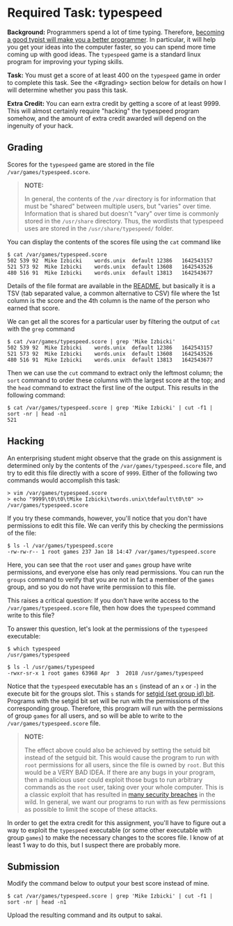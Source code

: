 # Required Task: typespeed

**Background:**
Programmers spend a lot of time typing.
Therefore, [becoming a good typist will make you a better programmer](https://dev.to/davidsanwald/touch-typing-the-most-important-skill-for-developers-nobody-talks-about-3352).
In particular, it will help you get your ideas into the computer faster,
so you can spend more time coming up with good ideas.
The `typespeed` game is a standard linux program for improving your typing skills.

**Task:**
You must get a score of at least 400 on the `typespeed` game in order to complete this task.
See the <#grading> section below for details on how I will determine whether you pass this task.

**Extra Credit:**
You can earn extra credit by getting a score of at least 9999.
This will almost certainly require "hacking" the typespeed program somehow,
and the amount of extra credit awarded will depend on the ingenuity of your hack.

## Grading

Scores for the `typespeed` game are stored in the file `/var/games/typespeed.score`.

> **NOTE:**
>
> In general, the contents of the `/var` directory is for information that must be "shared" between multiple users, but "varies" over time.
> Information that is shared but doesn't "vary" over time is commonly stored in the `/usr/share` directory.
> Thus, the wordlists that typespeed uses are stored in the `/usr/share/typespeed/` folder.

You can display the contents of the scores file using the `cat` command like
```
$ cat /var/games/typespeed.score
502 539 92  Mike Izbicki    words.unix  default 12386   1642543157
521 573 92  Mike Izbicki    words.unix  default 13608   1642543526
480 516 91  Mike Izbicki    words.unix  default 13813   1642543677
```
Details of the file format are available in the [README](https://github.com/mikeizbicki/typespeed),
but basically it is a TSV (tab separated value, a common alternative to CSV) file where the 1st column is the score and the 4th column is the name of the person who earned that score.

We can get all the scores for a particular user by filtering the output of `cat` with the `grep` command
```
$ cat /var/games/typespeed.score | grep 'Mike Izbicki'
502 539 92  Mike Izbicki    words.unix  default 12386   1642543157
521 573 92  Mike Izbicki    words.unix  default 13608   1642543526
480 516 91  Mike Izbicki    words.unix  default 13813   1642543677
```
Then we can use the `cut` command to extract only the leftmost column;
the `sort` command to order these columns with the largest score at the top;
and the `head` command to extract the first line of the output.
This results in the following command:
```
$ cat /var/games/typespeed.score | grep 'Mike Izbicki' | cut -f1 | sort -nr | head -n1
521
```

## Hacking

An enterprising student might observe that the grade on this assignment is determined only by the contents of the `/var/games/typespeed.score` file,
and try to edit this file directly with a score of `9999`.
Either of the following two commands would accomplish this task:
```
> vim /var/games/typespeed.score
> echo "9999\t0\t0\tMike Izbicki\twords.unix\tdefault\t0\t0" >> /var/games/typespeed.score
```
If you try these commands, however, you'll notice that you don't have permissions to edit this file.
We can verify this by checking the permissions of the file:
```
$ ls -l /var/games/typespeed.score
-rw-rw-r-- 1 root games 237 Jan 18 14:47 /var/games/typespeed.score
```
Here, you can see that the `root` user and `games` group have write permissions,
and everyone else has only read permissions.
You can run the `groups` command to verify that you are not in fact a member of the `games` group,
and so you do not have write permission to this file.

This raises a critical question:
If you don't have write access to the `/var/games/typespeed.score` file,
then how does the `typespeed` command write to this file?

To answer this question,
let's look at the permissions of the `typespeed` executable:
```
$ which typespeed
/usr/games/typespeed

$ ls -l /usr/games/typespeed
-rwxr-sr-x 1 root games 63968 Apr  3  2018 /usr/games/typespeed
```
Notice that the `typespeed` executable has an `s` (instead of an `x` or `-`) in the execute bit for the groups slot.
This `s` stands for [setgid (set group id) bit](https://www.geeksforgeeks.org/setuid-setgid-and-sticky-bits-in-linux-file-permissions/).
Programs with the setgid bit set will be run with the permissions of the corresponding group.
Therefore, this program will run with the permissions of group `games` for all users, and so will be able to write to the `/var/games/typespeed.score` file.

> **NOTE:**
>
> The effect above could also be achieved by setting the setuid bit instead of the setguid bit.
> This would cause the program to run with `root` permissions for all users,
> since the file is owned by `root`.
> But this would be a VERY BAD IDEA.
> If there are any bugs in your program, then a malicious user could exploit those bugs to run arbitrary commands as the `root` user, taking over your whole computer.
> This is a classic exploit that has resulted in [many security breaches](https://attack.mitre.org/techniques/T1548/001/) in the wild.
> In general, we want our programs to run with as few permissions as possible to limit the scope of these attacks.

In order to get the extra credit for this assignment, you'll have to figure out a way to exploit the `typespeed` executable (or some other executable with group `games`) to make the necessary changes to the scores file.
I know of at least 1 way to do this, but I suspect there are probably more.

## Submission

Modify the command below to output your best score instead of mine.
```
$ cat /var/games/typespeed.score | grep 'Mike Izbicki' | cut -f1 | sort -nr | head -n1
```
Upload the resulting command and its output to sakai.
